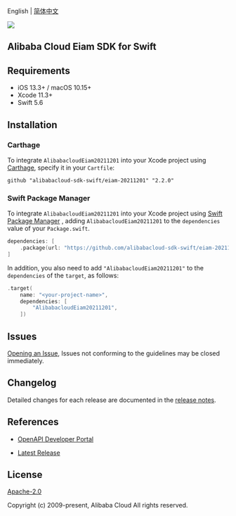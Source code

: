 English | [简体中文](README-CN.md)

![](https://aliyunsdk-pages.alicdn.com/icons/AlibabaCloud.svg)

## Alibaba Cloud Eiam SDK for Swift

## Requirements

- iOS 13.3+ / macOS 10.15+
- Xcode 11.3+
- Swift 5.6

## Installation

### Carthage

To integrate `AlibabacloudEiam20211201` into your Xcode project using [Carthage](https://github.com/Carthage/Carthage), specify it in your `Cartfile`:

```ogdl
github "alibabacloud-sdk-swift/eiam-20211201" "2.2.0"
```

### Swift Package Manager

To integrate `AlibabacloudEiam20211201` into your Xcode project using [Swift Package Manager](https://swift.org/package-manager/) , adding `AlibabacloudEiam20211201` to the `dependencies` value of your `Package.swift`.

```swift
dependencies: [
    .package(url: "https://github.com/alibabacloud-sdk-swift/eiam-20211201.git", from: "2.2.0")
]
```

In addition, you also need to add `"AlibabacloudEiam20211201"` to the `dependencies` of the `target`, as follows:

```swift
.target(
    name: "<your-project-name>",
    dependencies: [
        "AlibabacloudEiam20211201",
    ])
```

## Issues

[Opening an Issue](https://github.com/alibabacloud-sdk-swift/eiam-20211201/issues/new), Issues not conforming to the guidelines may be closed immediately.

## Changelog

Detailed changes for each release are documented in the [release notes](./ChangeLog.txt).

## References

* [OpenAPI Developer Portal](https://next.api.alibabacloud.com/home)
- [Latest Release](https://github.com/alibabacloud-sdk-swift/eiam-20211201)

## License

[Apache-2.0](http://www.apache.org/licenses/LICENSE-2.0)

Copyright (c) 2009-present, Alibaba Cloud All rights reserved.
